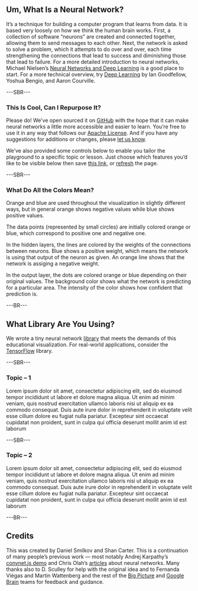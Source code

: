 ## Um, What Is a Neural Network?

It’s a technique for building a computer program that learns from data. It is based very loosely on how we think the human brain works. First, a collection of software “neurons” are created and connected together, allowing them to send messages to each other. Next, the network is asked to solve a problem, which it attempts to do over and over, each time strengthening the connections that lead to success and diminishing those that lead to failure. For a more detailed introduction to neural networks, Michael Nielsen’s [Neural Networks and Deep Learning](http://neuralnetworksanddeeplearning.com/index.html) is a good place to start. For a more technical overview, try [Deep Learning](http://www.deeplearningbook.org/) by Ian Goodfellow, Yoshua Bengio, and Aaron Courville.

---SBR---

### This Is Cool, Can I Repurpose It?


Please do! We’ve open sourced it on [GitHub](https://github.com/tensorflow/playground) with the hope that it can make neural networks a little more accessible and easier to learn. You’re free to use it in any way that follows our [Apache License](https://github.com/tensorflow/playground/blob/master/LICENSE). And if you have any suggestions for additions or changes, please [let us know](https://github.com/tensorflow/playground/issues).

We’ve also provided some controls below to enable you tailor the playground to a specific topic or lesson. Just choose which features you’d like to be visible below then save [this link](#), or [refresh](javascript:location.reload();) the page.

---SBR---

###  What Do All the Colors Mean?


Orange and blue are used throughout the visualization in slightly different ways, but in general orange shows negative values while blue shows positive values.

The data points (represented by small circles) are initially colored orange or blue, which correspond to positive one and negative one.

In the hidden layers, the lines are colored by the weights of the connections between neurons. Blue shows a positive weight, which means the network is using that output of the neuron as given. An orange line shows that the network is assiging a negative weight.

In the output layer, the dots are colored orange or blue depending on their original values. The background color shows what the network is predicting for a particular area. The intensity of the color shows how confident that prediction is.


---BR---

What Library Are You Using?
---------------------------

We wrote a tiny neural network [library](https://github.com/tensorflow/playground/blob/master/src/nn.ts) that meets the demands of this educational visualization. For real-world applications, consider the [TensorFlow](https://www.tensorflow.org/) library.

---SBR---

###  Topic – 1

Lorem ipsum dolor sit amet, consectetur adipiscing elit, sed do eiusmod tempor incididunt ut labore et dolore magna aliqua. Ut enim ad minim veniam, quis nostrud exercitation ullamco laboris nisi ut aliquip ex ea commodo consequat. Duis aute irure dolor in reprehenderit in voluptate velit esse cillum dolore eu fugiat nulla pariatur. Excepteur sint occaecat cupidatat non proident, sunt in culpa qui officia deserunt mollit anim id est laborum

---SBR---

###  Topic – 2

Lorem ipsum dolor sit amet, consectetur adipiscing elit, sed do eiusmod tempor incididunt ut labore et dolore magna aliqua. Ut enim ad minim veniam, quis nostrud exercitation ullamco laboris nisi ut aliquip ex ea commodo consequat. Duis aute irure dolor in reprehenderit in voluptate velit esse cillum dolore eu fugiat nulla pariatur. Excepteur sint occaecat cupidatat non proident, sunt in culpa qui officia deserunt mollit anim id est laborum

---BR---

Credits
-------

This was created by Daniel Smilkov and Shan Carter. This is a continuation of many people’s previous work — most notably Andrej Karpathy’s [convnet.js demo](http://cs.stanford.edu/people/karpathy/convnetjs/demo/classify2d.html) and Chris Olah’s [articles](http://colah.github.io/posts/2014-03-NN-Manifolds-Topology/) about neural networks. Many thanks also to D. Sculley for help with the original idea and to Fernanda Viégas and Martin Wattenberg and the rest of the [Big Picture](https://research.google.com/bigpicture/) and [Google Brain](https://research.google.com/teams/brain/) teams for feedback and guidance.